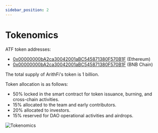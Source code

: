 ```yaml
---
sidebar_position: 2
---
```


# Tokenomics

ATF token addresses:
- [0x00000000bA2ca30042001aBC545871380F570B1F](https://etherscan.io/address/0x00000000bA2ca30042001aBC545871380F570B1F) (Ethereum)
- [0x00000000bA2ca30042001aBC545871380F570B1F](https://bscscan.com/address/0x00000000bA2ca30042001aBC545871380F570B1F) (BNB Chain)


The total supply of ArithFi's token is 1 billion.

Token allocation is as follows:

- 50% locked in the smart contract for token issuance, burning, and cross-chain activities.
- 15% allocated to the team and early contributors.
- 20% allocated to investors.
- 15% reserved for DAO operational activities and airdrops.

  
![Tokenomics](https://nftstorage.link/ipfs/bafkreiglllejqeaxabf6tkwlkyps4hboo4vyc5gguhr34mcehd5g762ahm)
